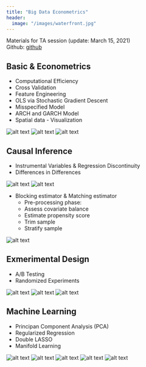 ```yaml
---
title: "Big Data Econometrics"
header:
  image: "/images/waterfront.jpg"
---
```

Materials for TA session (update: March 15, 2021)  
Github: [github](https://github.com/ymju86/Big_Data_Econometrics)

## Basic & Econometrics
- Computational Efficiency
- Cross Validation
- Feature Engineering
- OLS via Stochastic Gradient Descent
- Misspecified Model
- ARCH and GARCH Model
- Spatial data - Visualization

![alt text](/images/covid.png)
![alt text](/images/pair.png)
![alt text](/images/box.png)

## Causal Inference
- Instrumental Variables & Regression Discontinuity
- Differences in Differences

![alt text](/images/dd1.png)
![alt text](/images/dd.png)

- Blocking estimator & Matching estimator
   - Pre-processing phase:
   - Assess covariate balance
   - Estimate propensity score
   - Trim sample
   - Stratify sample

![alt text](/images/ps_score.png)

## Exmerimental Design
- A/B Testing
- Randomized Experiments

![alt text](/images/re.png)
![alt text](/images/ci.png)
![alt text](/images/re_cov.png)

## Machine Learning
- Principan Component Analysis (PCA)
- Regularized Regression
- Double LASSO
- Manifold Learning 

![alt text](/images/ridge.png)
![alt text](/images/lasso.png)
![alt text](/images/lasso_en.png)
![alt text](/images/pos_lasso.png)
![alt text](/images/en.png)
